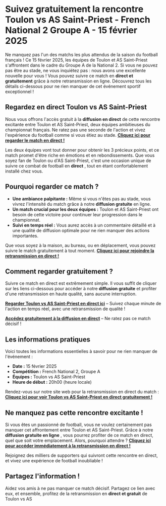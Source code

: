 # Suivez gratuitement la rencontre Toulon vs AS Saint-Priest - French National 2 Groupe A - 15 février 2025

Ne manquez pas l'un des matchs les plus attendus de la saison du football français ! Ce 15 février 2025, les équipes de Toulon et AS Saint-Priest s'affrontent dans le cadre du Groupe A de la National 2. Si vous ne pouvez pas être au stade, ne vous inquiétez pas : nous avons une excellente nouvelle pour vous ! Vous pouvez suivre ce match en **direct et gratuitement** grâce à notre retransmission en ligne. Découvrez tous les détails ci-dessous pour ne rien manquer de cet événement sportif exceptionnel !

## Regardez en direct Toulon vs AS Saint-Priest

Nous vous offrons l'accès gratuit à la **diffusion en direct** de cette rencontre excitante entre Toulon et AS Saint-Priest, deux équipes ambitieuses du championnat français. Ne ratez pas une seconde de l'action et vivez l'expérience du football comme si vous étiez au stade. [**Cliquez ici pour regarder le match en direct !**](https://tinyurl.com/livestreamfreeo?st=Toulon+vs+AS+Saint-Priest&si=ghc)

Les deux équipes vont tout donner pour obtenir les 3 précieux points, et ce match promet d'être riche en émotions et en rebondissements. Que vous soyez fan de Toulon ou d'AS Saint-Priest, c'est une occasion unique de suivre ce combat de football en **direct** , tout en étant confortablement installé chez vous.

## Pourquoi regarder ce match ?

- **Une ambiance palpitante :** Même si vous n'êtes pas au stade, vous vivrez l'intensité du match grâce à notre **diffusion gratuite** en ligne.
- **Un match crucial pour les deux équipes :** Toulon et AS Saint-Priest ont besoin de cette victoire pour continuer leur progression dans le championnat.
- **Suivi en temps réel :** Vous aurez accès à un commentaire détaillé et à une qualité de diffusion optimale pour ne rien manquer des actions importantes.

Que vous soyez à la maison, au bureau, ou en déplacement, vous pouvez suivre le match gratuitement à tout moment. [**Cliquez ici pour rejoindre la retransmission en direct !**](https://tinyurl.com/livestreamfreeo?st=Toulon+vs+AS+Saint-Priest&si=ghc)

## Comment regarder gratuitement ?

Suivre ce match en direct est extrêmement simple. Il vous suffit de cliquer sur les liens ci-dessous pour accéder à notre **diffusion gratuite** et profiter d'une retransmission en haute qualité, sans aucune interruption.

[**Regarder Toulon vs AS Saint-Priest en direct ici**](https://tinyurl.com/livestreamfreeo?st=Toulon+vs+AS+Saint-Priest&si=ghc) – Suivez chaque minute de l'action en temps réel, avec une retransmission de qualité !

[**Accédez gratuitement à la diffusion en direct**](https://tinyurl.com/livestreamfreeo?st=Toulon+vs+AS+Saint-Priest&si=ghc) – Ne ratez pas ce match décisif !

## Les informations pratiques

Voici toutes les informations essentielles à savoir pour ne rien manquer de l'événement :

- **Date :** 15 février 2025
- **Compétition :** French National 2, Groupe A
- **Équipes :** Toulon vs AS Saint-Priest
- **Heure de début :** 20h00 (heure locale)

Rendez-vous sur notre site web pour la retransmission en direct du match : [**Cliquez ici pour voir Toulon vs AS Saint-Priest en direct gratuitement !**](https://tinyurl.com/livestreamfreeo?st=Toulon+vs+AS+Saint-Priest&si=ghc)

## Ne manquez pas cette rencontre excitante !

Si vous êtes un passionné de football, vous ne voulez certainement pas manquer cet affrontement entre Toulon et AS Saint-Priest. Grâce à notre **diffusion gratuite en ligne** , vous pourrez profiter de ce match en direct, quel que soit votre emplacement. Alors, pourquoi attendre ? [**Cliquez ici pour accéder immédiatement à la retransmission en direct !**](https://tinyurl.com/livestreamfreeo?st=Toulon+vs+AS+Saint-Priest&si=ghc)

Rejoignez des milliers de supporters qui suivront cette rencontre en direct, et vivez une expérience de football inoubliable !

## Partagez l'information !

Aidez vos amis à ne pas manquer ce match décisif. Partagez ce lien avec eux, et ensemble, profitez de la retransmission en **direct et gratuit** de Toulon vs AS

